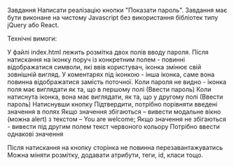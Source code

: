 Завдання
Написати реалізацію кнопки "Показати пароль". Завдання має бути виконане на чистому Javascript без використання бібліотек типу jQuery або React.

Технічні вимоги:

У файлі index.html лежить розмітка двох полів вводу пароля.
Після натискання на іконку поруч із конкретним полем - повинні відображатися символи, які ввів користувач, іконка змінює свій зовнішній вигляд. У коментарях під іконкою - інша іконка, саме вона повинна відображатися замість поточної.
Коли пароля не видно - іконка поля має виглядати як та, що в першому полі (Ввести пароль)
Коли натиснута іконка, вона має виглядати, як та, що у другому полі (Ввести пароль)
Натиснувши кнопку Підтвердити, потрібно порівняти введені значення в полях
Якщо значення збігаються – вивести модальне вікно (можна alert) з текстом – You are welcome;
Якщо значення не збігаються - вивести під другим полем текст червоного кольору Потрібно ввести однакові значення

Після натискання на кнопку сторінка не повинна перезавантажуватись
Можна міняти розмітку, додавати атрибути, теги, id, класи тощо.
